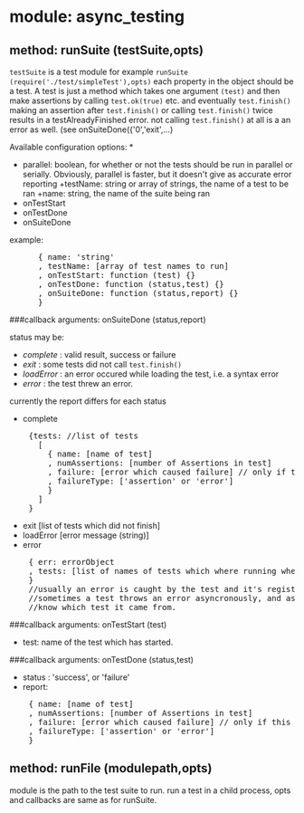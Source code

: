 module: async_testing
=====================


## method: runSuite (testSuite,opts)

`testSuite` is a test module for example `runSuite (require('./test/simpleTest'),opts)`
each property in the object should be a test. A test is just a method which takes one argument `(test)` 
and then make assertions by calling `test.ok(true)` etc. and eventually `test.finish()`
making an assertion after `test.finish()` or calling `test.finish()` twice results in a 
testAlreadyFinished error. not calling `test.finish()` at all is a an error as well. (see onSuiteDone({'0','exit',...)

 Available configuration options:
 *
+ parallel: boolean, for whether or not the tests should be run in parallel or serially.  Obviously, parallel is faster, but it doesn't give as accurate error reporting
+testName: string or array of strings, the name of a test to be ran
+name:     string, the name of the suite being ran
+ onTestStart
+ onTestDone
+ onSuiteDone

example:

<pre>
      { name: 'string'
      , testName: [array of test names to run]
      , onTestStart: function (test) {}
      , onTestDone: function (status,test) {}
      , onSuiteDone: function (status,report) {}
      }
</pre>

###callback arguments: onSuiteDone (status,report)

status may be:

+ _complete_ : valid result, success or failure
+ _exit_ : some tests did not call `test.finish()`
+ _loadError_ : an error occured while loading the test, i.e. a syntax error
+ _error_ : the test threw an error. 

currently the report differs for each status

+ complete 

<pre>
    {tests: //list of tests
      [
        { name: [name of test]
        , numAssertions: [number of Assertions in test]
        , failure: [error which caused failure] // only if this test failed, or errored.
        , failureType: ['assertion' or 'error']
        }
      ]
    }
</pre>

+ exit [list of tests which did not finish]
+ loadError [error message (string)]
+ error 

<pre>
    { err: errorObject
    , tests: [list of names of tests which where running when err error occured]
    }
    //usually an error is caught by the test and it's registered as a failure.
    //sometimes a test throws an error asyncronously, and async_testing doesn't 
    //know which test it came from.
</pre>

###callback arguments: onTestStart (test)

+ test: name of the test which has started.

###callback arguments: onTestDone (status,test)
+ status : 'success', or 'failure'
+ report:

<pre>
    { name: [name of test]
    , numAssertions: [number of Assertions in test]
    , failure: [error which caused failure] // only if this test failed, or errored.
    , failureType: ['assertion' or 'error']
    }
</pre>


## method: runFile (modulepath,opts)
module is the path to the test suite to run. run a test in a child process, opts and callbacks are same as for runSuite.





